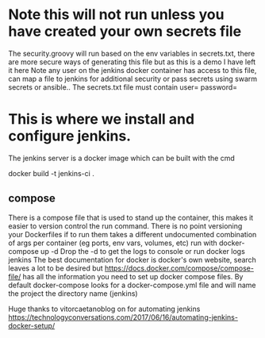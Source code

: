 # Note this will not run unless you have created your own secrets file
The security.groovy will run based on the env variables in secrets.txt, there are more secure ways of generating this file but as this is a demo I have left it here
Note any user on the jenkins docker container has access to this file, can map a file to jenkins for additional security or pass secrets using swarm secrets or ansible..
The secrets.txt file must contain
user=<user>
password=<password>


# This is where we install and configure jenkins.


The jenkins server is a docker image which can be built with the cmd

docker build -t jenkins-ci .

## compose
There is a compose file that is used to stand up the container, this makes it easier to version control the run command.
There is no point versioning your Dockerfiles if to run them takes a different undocumented combination of args per container (eg ports, env vars, volumes, etc)
run with
docker-compose up -d
Drop the -d to get the logs to console or run docker logs jenkins
The best documentation for docker is docker's own website, search leaves a lot to be desired but https://docs.docker.com/compose/compose-file/
has all the information you need to set up docker compose files.
By default docker-compose looks for a docker-compose.yml file and will name the project the directory name (jenkins)



Huge thanks to vitorcaetanoblog on for automating jenkins https://technologyconversations.com/2017/06/16/automating-jenkins-docker-setup/

